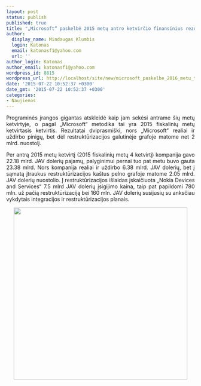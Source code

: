 ```yaml
---
layout: post
status: publish
published: true
title: "„Microsoft“ paskelbė 2015 metų antro ketvirčio finansinius rezultatus"
author:
  display_name: Mindaugas Klumbis
  login: Katonas
  email: katonasf1@yahoo.com
  url: ''
author_login: Katonas
author_email: katonasf1@yahoo.com
wordpress_id: 8815
wordpress_url: http://localhost/site/new/microsoft_paskelbe_2016_metu_trecio_ketvircio_finansinius_rezultatus/
date: '2015-07-22 10:52:37 +0300'
date_gmt: '2015-07-22 10:52:37 +0300'
categories:
- Naujienos
---
```

<p style="text-align: justify;">
	Programinės įrangos gigantas atskleidė kaip jam sekėsi antrame &scaron;ių metų ketvirtyje, o pagal &bdquo;Microsoft&ldquo; metodika tai yra 2015 fiskalinių metų ketvirtasis ketvirtis. Rezultatai dviprasmi&scaron;ki, nors &bdquo;Microsoft&ldquo; realiai ir uždirbo pinigų, bet dėl restruktūrizacijos galutinėje grafoje matome net 2 mlrd. nuostolį.</p>
<p style="text-align: justify;">
	Per antrą 2015 metų ketvirtį (2015 fiskalinių metų 4 ketvirtį) kompanija gavo 22.18 mlrd. JAV dolerių pajamų, palyginimui pernai tuo pat metu buvo gauta 23.38 mlrd. Nors kompanija realiai ir uždirbo 6.38 mlrd. JAV dolerių, bet į sąmatą įtraukus restruktūrizacijos ka&scaron;tus pelno grafoje matome 2.05 mlrd. JAV dolerių nuostolio. Į restruktūrizacijos i&scaron;laidas įskaičiuota &bdquo;Nokia Devices and Services&ldquo; 7.5 mlrd JAV dolerių įsigijimo kaina, taip pat papildomi 780 mln. už pačią restruktūrizaciją bei 160 mln. JAV dolerių susijusių su anksčiau vykdytais integracijos ir restruktūrizacijos planais.</p>
<p style="text-align: center;">
	<a href="http://technews.lt/userfiles/microsoft 2016 q2.PNG"><img alt="" src="http://technews.lt/userfiles/microsoft 2016 q2.PNG" style="width: 464px; height: 461px;" /></a></p>
